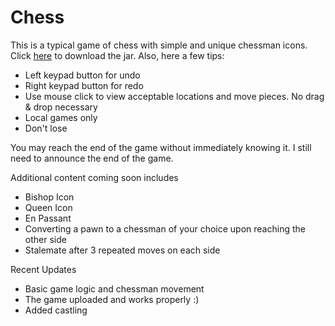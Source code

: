 # Chess
<p>This is a typical game of chess with simple and unique chessman icons. Click <a href="https://github.com/ReubenBeeler/Chess/blob/main/Chess.jar?raw=true">here</a> to download the jar. Also, here a few tips:</p>
<ul>
  <li>Left keypad button for undo</li>
  <li>Right keypad button for redo</li>
  <li>Use mouse click to view acceptable locations and move pieces. No drag & drop necessary</li>
  <li>Local games only</li>
  <li>Don't lose</li>
</ul>

<p>You may reach the end of the game without immediately knowing it. I still need to announce the end of the game.</p>
<p>Additional content coming soon includes</p>
<ul>
  <li>Bishop Icon</li>
  <li>Queen Icon</li>
  <li>En Passant</li>
  <li>Converting a pawn to a chessman of your choice upon reaching the other side</li>
  <li>Stalemate after 3 repeated moves on each side</li>
</ul>

<p>Recent Updates</p>
<ul>
  <li>Basic game logic and chessman movement</li>
  <li>The game uploaded and works properly :)</li>
  <li>Added castling</li>
</ul>
